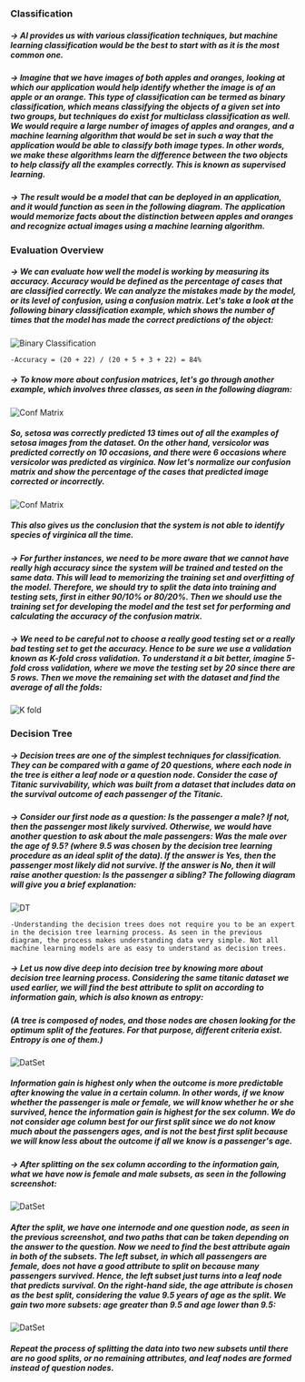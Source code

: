 ### Classification

##### -> AI provides us with various classification techniques, but machine learning classification would be the best to start with as it is the most common one.

##### -> Imagine that we have images of both apples and oranges, looking at which our application would help identify whether the image is of an apple or an orange. This type of classification can be termed as binary classification, which means classifying the objects of a given set into two groups, but techniques do exist for multiclass classification as well. We would require a large number of images of apples and oranges, and a machine learning algorithm that would be set in such a way that the application would be able to classify both image types. In other words, we make these algorithms learn the difference between the two objects to help classify all the examples correctly. This is known as supervised learning.

##### -> The result would be a model that can be deployed in an application, and it would function as seen in the following diagram. The application would memorize facts about the distinction between apples and oranges and recognize actual images using a machine learning algorithm.

### Evaluation Overview

##### -> We can evaluate how well the model is working by measuring its accuracy. Accuracy would be defined as the percentage of cases that are classified correctly. We can analyze the mistakes made by the model, or its level of confusion, using a confusion matrix. Let's take a look at the following binary classification example, which shows the number of times that the model has made the correct predictions of the object:

![Binary Classification](assets/binary_cals.png)

    -Accuracy = (20 + 22) / (20 + 5 + 3 + 22) = 84%
    
##### -> To know more about confusion matrices, let's go through another example, which involves three classes, as seen in the following diagram:

![Conf Matrix ](assets/conf_matrix_withNorm.png)

##### So, setosa was correctly predicted 13 times out of all the examples of setosa images from the dataset. On the other hand, versicolor was predicted correctly on 10 occasions, and there were 6 occasions where versicolor was predicted as virginica. Now let's normalize our confusion matrix and show the percentage of the cases that predicted image corrected or incorrectly.

![Conf Matrix ](assets/conf_matrix_Norm.png)

##### This also gives us the conclusion that the system is not able to identify species of virginica all the time.

##### -> For further instances, we need to be more aware that we cannot have really high accuracy since the system will be trained and tested on the same data. This will lead to memorizing the training set and overfitting of the model. Therefore, we should try to split the data into training and testing sets, first in either 90/10% or 80/20%. Then we should use the training set for developing the model and the test set for performing and calculating the accuracy of the confusion matrix.


##### -> We need to be careful not to choose a really good testing set or a really bad testing set to get the accuracy. Hence to be sure we use a validation known as K-fold cross validation. To understand it a bit better, imagine 5-fold cross validation, where we move the testing set by 20 since there are 5 rows. Then we move the remaining set with the dataset and find the average of all the folds:

![K fold](assets/k_fold.png)



### Decision Tree

##### -> Decision trees are one of the simplest techniques for classification. They can be compared with a game of 20 questions, where each node in the tree is either a leaf node or a question node. Consider the case of Titanic survivability, which was built from a dataset that includes data on the survival outcome of each passenger of the Titanic.

##### -> Consider our first node as a question: Is the passenger a male? If not, then the passenger most likely survived. Otherwise, we would have another question to ask about the male passengers: Was the male over the age of 9.5? (where 9.5 was chosen by the decision tree learning procedure as an ideal split of the data). If the answer is Yes, then the passenger most likely did not survive. If the answer is No, then it will raise another question: Is the passenger a sibling? The following diagram will give you a brief explanation:

![DT](assets/DT.png)

    -Understanding the decision trees does not require you to be an expert in the decision tree learning process. As seen in the previous diagram, the process makes understanding data very simple. Not all machine learning models are as easy to understand as decision trees.

##### -> Let us now dive deep into decision tree by knowing more about decision tree learning process. Considering the same titanic dataset we used earlier, we will find the best attribute to split on according to information gain, which is also known as entropy:

##### (A tree is composed of nodes, and those nodes are chosen looking for the optimum split of the features. For that purpose, different criteria exist. Entropy is one of them.)

![DatSet](assets/DatSet1.png)

##### Information gain is highest only when the outcome is more predictable after knowing the value in a certain column. In other words, if we know whether the passenger is male or female, we will know whether he or she survived, hence the information gain is highest for the sex column. We do not consider age column best for our first split since we do not know much about the passengers ages, and is not the best first split because we will know less about the outcome if all we know is a passenger's age.

##### -> After splitting on the sex column according to the information gain, what we have now is female and male subsets, as seen in the following screenshot:

![DatSet](assets/DatSet2.png)

##### After the split, we have one internode and one question node, as seen in the previous screenshot, and two paths that can be taken depending on the answer to the question. Now we need to find the best attribute again in both of the subsets. The left subset, in which all passengers are female, does not have a good attribute to split on because many passengers survived. Hence, the left subset just turns into a leaf node that predicts survival. On the right-hand side, the age attribute is chosen as the best split, considering the value 9.5 years of age as the split. We gain two more subsets: age greater than 9.5 and age lower than 9.5:

![DatSet](assets/DatSet3.png)

##### Repeat the process of splitting the data into two new subsets until there are no good splits, or no remaining attributes, and leaf nodes are formed instead of question nodes.



